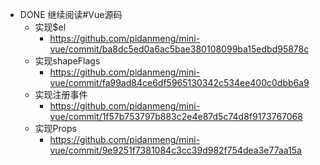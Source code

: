 - DONE  继续阅读#Vue源码
	- 实现$el
		- https://github.com/pidanmeng/mini-vue/commit/ba8dc5ed0a6ac5bae380108099ba15edbd95878c
	- 实现shapeFlags
		- https://github.com/pidanmeng/mini-vue/commit/fa99ad84ce6df5965130342c534ee400c0dbb6a9
	- 实现注册事件
		- https://github.com/pidanmeng/mini-vue/commit/1f57b753797b883c2e4e87d5c74d8f9173767068
	- 实现Props
		- https://github.com/pidanmeng/mini-vue/commit/9e9251f7381084c3cc39d982f754dea3e77aa15a